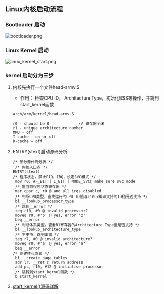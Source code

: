 ## Linux内核启动流程

### Bootloader 启动

![bootloader.png](https://github.com/quronghui/Embedded-written-reference/blob/master/OS/photo/bootloader.png)

### Linux Kernel 启动

![linux_kernel_start.png](https://github.com/quronghui/Embedded-written-reference/blob/master/OS/photo/linux_kernel_start.png)

### kernel 启动分为三步

1. 内核先执行一个文件head-armv.S

   + 作用： 检查CPU ID， Architecture Type，初始化BSS等操作，并跳到start_kernel函数

   ```
   arch/arm/kernel/head-armv.S 
   ```

   ```
   r0 - should be 0 			// 寄存器关闭
   r1 - unique architecture number 
   MMU - off 
   I-cache - on or off 
   D-cache – off 
   ```

2. ENTRY(stext)启动源码分析

   ```
   /* 部分源代码分析 */ 
    /* 内核入口点 */ 
   ENTRY(stext) 
   /* 程序状态，禁止FIQ、IRQ，设定SVC模式 */ 
    mov r0, #F_BIT | I_BIT | MODE_SVC@ make sure svc mode 
    /* 置当前程序状态寄存器 */ 
    msr cpsr_c, r0 @ and all irqs disabled 
    /* 判断CPU类型，查找运行的CPU ID值与Linux编译支持的ID值是否支持 */ 
    bl __lookup_processor_type 
    /* 跳到__error */ 
    teq r10, #0 @ invalid processor? 
    moveq r0, #'p' @ yes, error 'p' 
    beq __error 
    /* 判断体系类型，查看R1寄存器的Architecture Type值是否支持 */ 
    bl __lookup_architecture_type 
    /* 不支持，跳到出错 */ 
    teq r7, #0 @ invalid architecture? 
    moveq r0, #'a' @ yes, error 'a' 
    beq __error 
   /* 创建核心页表 */ 
    bl __create_page_tables 
    adr lr, __ret @ return address 
    add pc, r10, #12 @ initialise processor 
    /* 跳转到start_kernel函数 */ 
    b start_kernel 
   ```

3. [start_kernel()源码详解](https://www.linuxidc.com/Linux/2014-10/108034.htm)